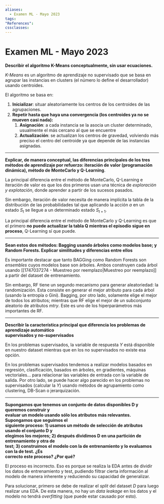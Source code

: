 ```yaml
---
aliases:
  - Examen ML - Mayo 2023
tags:
"References":
cssclasses:
---
```

# Examen ML - Mayo 2023

**Describir el algoritmo K-Means conceptualmente, sin usar ecuaciones.**

*K-Means* es un algoritmo de aprendizaje no supervisado que se basa en agrupar las instancias en clusters (el número lo define el desarrollador) usando centroides.

El algoritmo se basa en:

1. **Inicializar**: situar aleatoriamente los centros de los centroides de las agrupaciones.
2. **Repetir hasta que haya una convergencia (los centroides ya no se mueven casi nada):**
	1. **Asignación**: a cada instancia se la asocia un cluster determinado, usualmente el más cercano al que se encuentre
	2. **Actualización**: se actualizan los centros de gravedad, volviendo más preciso el centro del centroide ya que depende de las instancias asignadas.

---

**Explicar, de manera conceptual, las diferencias principales de los tres métodos de aprendizaje por refuerzo: iteración de valor (programación dinámica), método de MonteCarlo y Q-Learning**.

La principal diferencia entre el método de MonteCarlo, Q-Learning e iteración de valor es que los dos primeros usan una técnica de *exploración y explotación*, donde aprender a partir de los sucesos pasados. 

Sin embargo, iteración de valor necesita de manera implícita la tabla de la distribución de las probabilidades tal que aplicando la acción $a$ en un estado $S_t$ se llegue a un determinado estado $S_{t+1}$.

La principal diferencia entre el método de MonteCarlo y Q-Learning es que el primero **no puede actualizar la tabla Q mientras el episodio sigue en proceso**, Q-Learning sí que puede.

---

**Sean estos dos métodos: Bagging usando árboles como modelos base; y Random Forests. Explicar similitudes y diferencias entre ellos**

Es importante destacar que tanto BAGGing como Random Forests son *ensembles* cuyos modelos base son árboles. Ambos construyen cada árbol usando [[1747037274 - Muestreo por reemplazo|Muestreo por reemplazo]] a partir del dataset de entrenamiento.

Sin embargo, RF tiene un segundo mecanismo para generar aleatoriedad: la randomización. Esta consiste en generar el mejor atributo para cada árbol (usando la entropía o Gini). Bagging, por otro lado, solamente elige el mejor de todos los atributos; mientras que RF elige el mejor de un subconjunto aleatorio de atributos $mtry$. Este es uno de los hiperparámetros más importantes de RF.

---

**Describir la característica principal que diferencia los problemas de aprendizaje automático  
supervisados y no-supervisados**

En los problemas supervisados, la variable de respuesta $Y$ está disponible en nuestro dataset mientras que en los no supervisados no existe esa opción.

En los problemas supervisados tendemos a realizar modelos basados en regresión, clasificación, basados en árboles, en gradientes, máquinas vectoriales... para relacionar las variables de entrada con la variable de salida. Por otro lado, se puede hacer algo parecido en los problemas no supervisados (calcular la $Y$) usando métodos de agrupamiento como clustering, DB-Scan o jerarquización. 

---

**Supongamos que tenemos un conjunto de datos disponibles D y queremos construir y  
evaluar un modelo usando sólo los atributos más relevantes. Supongamos que seguimos el  
siguiente proceso: 1) usamos un método de selección de atributos usando el conjunto D y  
elegimos los mejores; 2) después dividimos D en una partición de entrenamiento y otra de  
test; 3) construimos el modelo con la de entrenamiento y lo evaluamos con la de test. ¿Es  
correcto este proceso? ¿Por qué?**

El proceso es incorrecto. Eso es porque se realiza la EDA antes de dividir los datos de entrenamiento y test, pudiendo filtrar cierta información al modelo de manera inherente y reduciendo su capacidad de generalizar.

Para solucionar, primero se debe de realizar el *split* del dataset $D$ para luego realizar una EDA. De esta manera, no hay un *data leakage* en los datos y el modelo no tendrá *overfitting* (que puede estar causado por esto).